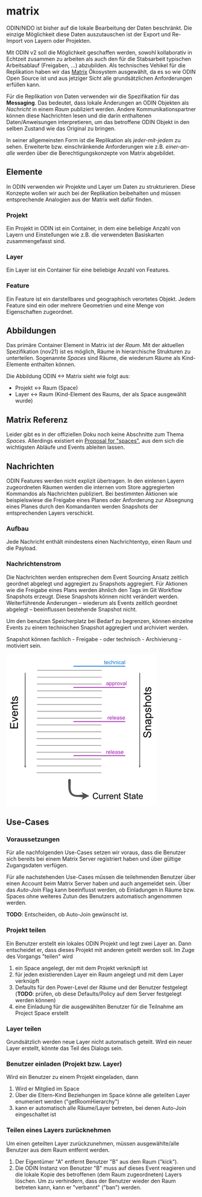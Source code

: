# matrix

ODIN/NIDO ist bisher auf die lokale Bearbeitung der Daten beschränkt. Die einzige Möglichkeit diese Daten auszutauschen ist der Export und Re-Import von Layern oder Projekten. 

Mit ODIN v2 soll die Möglichkeit geschaffen werden, sowohl kollaborativ in Echtzeit zusammen zu arbeiten als auch den für die Stabsarbeit typischen Arbeitsablauf (Freigaben, ...) abzubilden. Als technisches Vehikel für die Replikation haben wir das [Matrix](https://matrix.org) Ökosystem ausgewählt, da es so wie ODIN Open Source ist und aus jetziger Sicht alle grundsätzlichen Anforderungen erfüllen kann.

Für die Replikation von Daten verwenden wir die Spezifikation für das __Messaging__. Das bedeutet, dass lokale Änderungen an ODIN Objekten als _Nachricht_ in einem _Raum_ publiziert werden. Andere Kommunikationspartner können diese Nachrichten lesen und die darin enthaltenen Daten/Anweisungen interpretieren, um das betroffene ODIN Objekt in den selben Zustand wie das Original zu bringen.

In seiner allgemeinsten Form ist die Replikation als _jeder-mit-jedem_ zu sehen. Erweiterte bzw. einschränkende Anforderungen wie z.B. _einer-an-alle_ werden über die Berechtigungskonzepte von Matrix abgebildet.

## Elemente

In ODIN verwenden wir Projekte und Layer um Daten zu strukturieren. Diese Konzepte wollen wir auch bei der Replikation beibehalten und müssen entsprechende Analogien aus der Matrix welt dafür finden.

### Projekt

Ein Projekt in ODIN ist ein Container, in dem eine beliebige Anzahl von Layern und Einstellungen wie z.B. die verwendeten Basiskarten zusammengefasst sind.

### Layer

Ein Layer ist ein Container für eine beliebige Anzahl von Features.

### Feature

Ein Feature ist ein darstellbares und geographisch verortetes Objekt. Jedem Feature sind ein oder mehrere Geometrien und eine Menge von Eigenschaften zugeordnet.

## Abbildungen

Das primäre Container Element in Matrix ist der _Raum_. Mit der aktuellen Spezifikation (nov21) ist es möglich, Räume in hierarchische Strukturen zu unterteilen. Sogenannte _Spaces_ sind Räume, die wiederum Räume als Kind-Elemente enthalten können.

Die Abbildung ODIN <-> Matrix sieht wie folgt aus:

  * Projekt <-> Raum (Space)
  * Layer <-> Raum (Kind-Element des Raums, der als Space ausgewählt wurde)

## Matrix Referenz

Leider gibt es in der offiziellen Doku noch keine Abschnitte zum Thema _Spaces_. Allerdings existiert ein [Proposal for "spaces"](https://github.com/matrix-org/matrix-doc/blob/old_master/proposals/1772-groups-as-rooms.md), aus dem sich die wichtigsten Abläufe und Events ableiten lassen.

## Nachrichten

ODIN Features werden nicht explizit übertragen. In den einlenen Layern zugeordneten Räumen werden die internen vom Store aggregierten Kommandos als Nachrichten publiziert. Bei bestimmten Aktionen wie beispielswiese die Freigabe eines Planes oder Anforderung zur Absegnung eines Planes durch den Komandanten werden Snapshots der entsprechenden Layers verschickt. 

### Aufbau 

Jede Nachricht enthält mindestens einen Nachrichtentyp, einen Raum und die Payload.

### Nachrichtenstrom

Die Nachrichten werden entsprechen dem Event Sourcing Ansatz zeitlich geordnet abgelegt und aggregiert zu Snapshots aggregiert. Für Aktionen wie die Freigabe eines Plans werden ähnlich den Tags im Git Workflow Snapshots erzeugt. Diese Snapshots können nicht verändert werden. Weiterführende Änderungen – wiederum als Events zeitlich geordnet abgelegt – beeinflussen bestehende Snapshot nicht.  

Um den benutzen Speicherplatz bei Bedarf zu begrenzen, können einzelne Events zu einem technischen Snapshot aggregiert und archiviert werden.  

Snapshot können fachlich - Freigabe - oder technisch - Archivierung - motiviert sein. 

![image-20211108110230894](event_stream.png)



## Use-Cases

### Voraussetzungen

Für alle nachfolgenden Use-Cases setzen wir voraus, dass die Benutzer sich bereits bei einem Matrix Server registriert haben und über gültige Zugangsdaten verfügen.

Für alle nachstehenden Use-Cases müssen die teilehmenden Benutzer über einen Account beim Matrix Server haben und auch angemeldet sein. Über das _Auto-Join_ Flag kann beeinflusst werden, ob Einladungen in Räume bzw. Spaces ohne weiteres Zutun des Benutzers automatisch angenommen werden. 

__TODO__: Entscheiden, ob Auto-Join gewünscht ist.

### Projekt teilen

Ein Benutzer erstellt ein lokales ODIN Projekt und legt zwei Layer an. Dann entscheidet er, dass dieses Projekt mit anderen geteilt werden soll. Im Zuge des Vorgangs "teilen" wird

 1) ein Space angelegt, der mit dem Projekt verknüpft ist
 2) für jeden existierenden Layer ein Raum angelegt und mit dem Layer verknüpft
 3) Defaults für den Power-Level der Räume und der Benutzer festgelegt (__TODO__: prüfen, ob diese Defaults/Policy auf dem Server festgelegt werden können)
 4) eine Einladung für die ausgewählten Benutzer für die Teilnahme am Project Space erstellt

### Layer teilen

Grundsätzlich werden neue Layer nicht automatisch geteilt. Wird ein neuer Layer erstellt, könnte das Teil des Dialogs sein.

### Benutzer einladen (Projekt bzw. Layer)

Wird ein Benutzer zu einem Projekt eingeladen, dann

  1) Wird er Mitglied im Space
  2) Über die Eltern-Kind Beziehungen im Space könne alle geteilten Layer enumeriert werden ("getRoomHierarchy")
  3) kann er automatisch alle Räume/Layer betreten, bei denen Auto-Join eingeschaltet ist

### Teilen eines Layers zurücknehmen

Um einen geteilten Layer zurückzunehmen, müssen ausgewählte/alle Benutzer aus dem Raum entfernt werden.

  1) Der Eigentümer "A" entfernt Benutzer "B" aus dem Raum ("kick").
  2) Die ODIN Instanz von Benutzer "B" muss auf dieses Event reagieren und die lokale Kopie des betroffenen 
  (dem Raum zugeordneten) Layers löschen. Um zu verhindern, dass der Benutzer wieder den Raum betreten kann, 
  kann er "verbannt" ("ban") werden.





